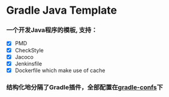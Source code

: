 # Gradle Java Template

### 一个开发Java程序的模板, 支持：

* [x] PMD
* [x] CheckStyle
* [x] Jacoco
* [x] Jenkinsfile
* [x] Dockerfile which make use of cache

### 结构化地分隔了Gradle插件，全部配置在[gradle-confs](./gradle-confs)下
